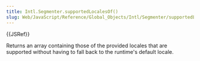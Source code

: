 ```yaml
---
title: Intl.Segmenter.supportedLocalesOf()
slug: Web/JavaScript/Reference/Global_Objects/Intl/Segmenter/supportedLocalesOf
---
```

{{JSRef}}

Returns an array containing those of the provided locales that are supported
without having to fall back to the runtime's default locale.
